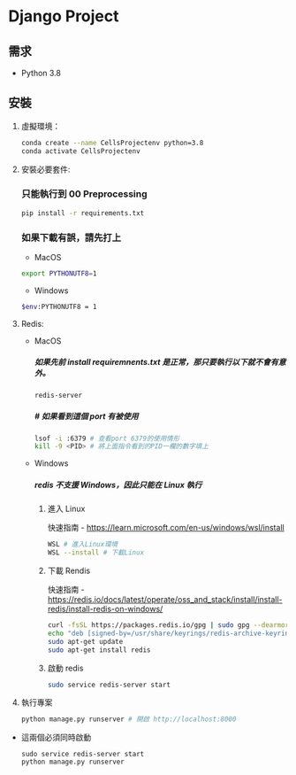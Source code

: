 # Django Project

## 需求

- Python 3.8

## 安裝

1. 虛擬環境：

   ```sh
   conda create --name CellsProjectenv python=3.8
   conda activate CellsProjectenv
   ```

2. 安裝必要套件:

   ### 只能執行到 00 Preprocessing

   ```sh
   pip install -r requirements.txt
   ```

   ### 如果下載有誤，請先打上

   - MacOS

   ```sh
   export PYTHONUTF8=1
   ```

   - Windows

   ```sh
   $env:PYTHONUTF8 = 1
   ```

3. Redis:

   - MacOS

     ##### 如果先前 install requiremnents.txt 是正常，那只要執行以下就不會有意外。

     ```sh
     redis-server
     ```

     ##### # 如果看到這個 port 有被使用

     ```sh
     lsof -i :6379 # 查看port 6379的使用情形
     kill -9 <PID> # 將上面指令看到的PID一欄的數字填上
     ```

   - Windows

     ##### redis 不支援 Windows，因此只能在 Linux 執行

     1. 進入 Linux

        快速指南 - https://learn.microsoft.com/en-us/windows/wsl/install

        ```sh
        WSL # 進入Linux環境
        WSL --install # 下載Linux
        ```

     2. 下載 Rendis

        快速指南 - https://redis.io/docs/latest/operate/oss_and_stack/install/install-redis/install-redis-on-windows/

        ```sh
        curl -fsSL https://packages.redis.io/gpg | sudo gpg --dearmor -o /usr/share/keyrings/redis-archive-keyring.gpg
        echo "deb [signed-by=/usr/share/keyrings/redis-archive-keyring.gpg] https://packages.redis.io/deb $(lsb_release -cs) main" | sudo tee /etc/apt/sources.list.d/redis.list
        sudo apt-get update
        sudo apt-get install redis
        ```

     3. 啟動 redis

        ```sh
        sudo service redis-server start
        ```

4. 執行專案

   ```sh
   python manage.py runserver # 開啟 http://localhost:8000
   ```

- 這兩個必須同時啟動

  ```
  sudo service redis-server start
  python manage.py runserver
  ```
